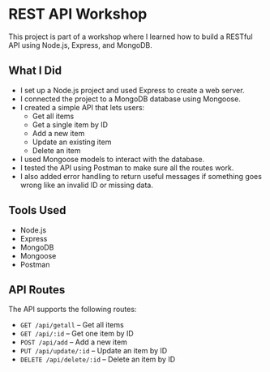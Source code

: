 # REST API Workshop

This project is part of a workshop where I learned how to build a RESTful API using Node.js, Express, and MongoDB.

## What I Did

- I set up a Node.js project and used Express to create a web server.
- I connected the project to a MongoDB database using Mongoose.
- I created a simple API that lets users:
  - Get all items
  - Get a single item by ID
  - Add a new item
  - Update an existing item
  - Delete an item
- I used Mongoose models to interact with the database.
- I tested the API using Postman to make sure all the routes work.
- I also added error handling to return useful messages if something goes wrong like an invalid ID or missing data.

## Tools Used

- Node.js
- Express
- MongoDB
- Mongoose
- Postman

## API Routes

The API supports the following routes:

- `GET /api/getall` – Get all items
- `GET /api/:id` – Get one item by ID
- `POST /api/add` – Add a new item
- `PUT /api/update/:id` – Update an item by ID
- `DELETE /api/delete/:id` – Delete an item by ID


